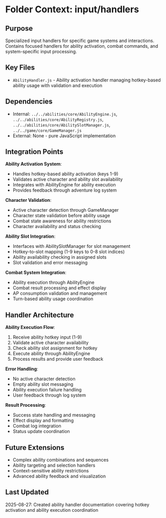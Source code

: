 # Folder Context: input/handlers

## Purpose
Specialized input handlers for specific game systems and interactions. Contains focused handlers for ability activation, combat commands, and system-specific input processing.

## Key Files
- `AbilityHandler.js` - Ability activation handler managing hotkey-based ability usage with validation and execution

## Dependencies
- Internal: `../../abilities/core/AbilityEngine.js`, `../../abilities/core/AbilityRegistry.js`, `../../abilities/core/AbilitySlotManager.js`, `../../game/core/GameManager.js`
- External: None - pure JavaScript implementation

## Integration Points
**Ability Activation System**:
- Handles hotkey-based ability activation (keys 1-9)
- Validates active character and ability slot availability
- Integrates with AbilityEngine for ability execution
- Provides feedback through adventure log system

**Character Validation**:
- Active character detection through GameManager
- Character state validation before ability usage
- Combat state awareness for ability restrictions
- Character availability and status checking

**Ability Slot Integration**:
- Interfaces with AbilitySlotManager for slot management
- Hotkey-to-slot mapping (1-9 keys to 0-8 slot indices)
- Ability availability checking in assigned slots
- Slot validation and error messaging

**Combat System Integration**:
- Ability execution through AbilityEngine
- Combat result processing and effect display
- AP consumption validation and management
- Turn-based ability usage coordination

## Handler Architecture
**Ability Execution Flow**:
1. Receive ability hotkey input (1-9)
2. Validate active character availability
3. Check ability slot assignment for hotkey
4. Execute ability through AbilityEngine
5. Process results and provide user feedback

**Error Handling**:
- No active character detection
- Empty ability slot messaging
- Ability execution failure handling
- User feedback through log system

**Result Processing**:
- Success state handling and messaging
- Effect display and formatting
- Combat log integration
- Status update coordination

## Future Extensions
- Complex ability combinations and sequences
- Ability targeting and selection handlers
- Context-sensitive ability restrictions
- Advanced ability feedback and visualization

## Last Updated
2025-08-27: Created ability handler documentation covering hotkey activation and ability execution coordination